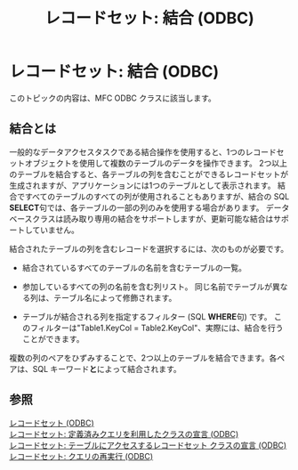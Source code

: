 ﻿---
title: 'レコードセット: 結合 (ODBC)'
ms.date: 11/04/2016
helpviewer_keywords:
- joins [C++], in recordsets
- data binding [C++], recordset columns
- recordsets [C++], binding data
- data binding [C++], columns in recordsets
- filters [C++], join conditions for recordsets
- ODBC recordsets [C++], joins
- recordsets [C++], joining tables
ms.assetid: ca720900-a156-4780-bf01-4293633bea64
ms.openlocfilehash: 7e8d42f2b96911cd57aca7c132b53ed7c10162be
ms.sourcegitcommit: 857fa6b530224fa6c18675138043aba9aa0619fb
ms.translationtype: MT
ms.contentlocale: ja-JP
ms.lasthandoff: 03/24/2020
ms.locfileid: "80212798"
---
# <a name="recordset-performing-a-join-odbc"></a>レコードセット: 結合 (ODBC)

このトピックの内容は、MFC ODBC クラスに該当します。

## <a name="what-a-join-is"></a>結合とは

一般的なデータアクセスタスクである結合操作を使用すると、1つのレコードセットオブジェクトを使用して複数のテーブルのデータを操作できます。 2つ以上のテーブルを結合すると、各テーブルの列を含むことができるレコードセットが生成されますが、アプリケーションには1つのテーブルとして表示されます。 結合ですべてのテーブルのすべての列が使用されることもありますが、結合の SQL **SELECT**句では、各テーブルの一部の列のみを使用する場合があります。 データベースクラスは読み取り専用の結合をサポートしますが、更新可能な結合はサポートしていません。

結合されたテーブルの列を含むレコードを選択するには、次のものが必要です。

- 結合されているすべてのテーブルの名前を含むテーブルの一覧。

- 参加しているすべての列の名前を含む列リスト。 同じ名前でテーブルが異なる列は、テーブル名によって修飾されます。

- テーブルが結合される列を指定するフィルター (SQL **WHERE**句) です。 このフィルターは"Table1.KeyCol = Table2.KeyCol"、実際には、結合を行うことができます。

複数の列のペアをひずみすることで、2つ以上のテーブルを結合できます。各ペアは、SQL キーワード**と**によって結合されます。

## <a name="see-also"></a>参照

[レコードセット (ODBC)](../../data/odbc/recordset-odbc.md)<br/>
[レコードセット: 定義済みクエリを利用したクラスの宣言 (ODBC)](../../data/odbc/recordset-declaring-a-class-for-a-predefined-query-odbc.md)<br/>
[レコードセット: テーブルにアクセスするレコードセット クラスの宣言 (ODBC)](../../data/odbc/recordset-declaring-a-class-for-a-table-odbc.md)<br/>
[レコードセット: クエリの再実行 (ODBC)](../../data/odbc/recordset-requerying-a-recordset-odbc.md)

